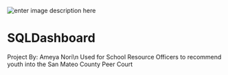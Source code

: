 ![enter image description 
here](https://probation.smcgov.org/sites/probation.smcgov.org/files/ProbationSealValues_WORD.png)
# SQLDashboard
Project By: Ameya Nori\n
Used for School Resource Officers to recommend 
youth into the San Mateo County Peer Court
 
